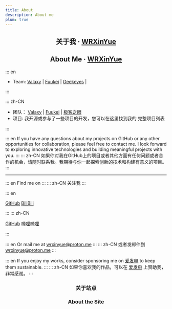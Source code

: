 ```yaml
---
title: About
description: About me
plum: true
---
```


<h2 align="center" lang="zh-CN">
  关于我 ·
  <a href="https://wrxinyue.org/about">WRXinYue</a>
</h2>

<h2 align="center" lang="en">
  About Me ·
  <a href="https://wrxinyue.org/about">WRXinYue</a>
</h2>

::: en

- Team:
  [Valaxy](https://github.com/valaxyjs) |
  [Fuukei](https://github.com/Fuukei) |
  [Geekeyes](https://www.geekeyes.cn) |

:::

::: zh-CN

- 团队：
  [Valaxy](https://github.com/valaxyjs) |
  [Fuukei](https://github.com/Fuukei) |
  [极客之眼](https://www.geekeyes.cn)
- 项目: 我开源或参与了一些项目的开发，您可以在这里找到我的 <AppLink to="/projects"><span op75 i-simple-icons-github />完整项目列表</AppLink>

:::

::: en
If you have any questions about my projects on GitHub or any other opportunities for collaboration, please feel free to contact me. I look forward to exploring innovative technologies and building meaningful projects with you.
:::
::: zh-CN
如果你对我在GitHub上的项目或者其他方面有任何问题或者合作的机会，请随时联系我。我期待与你一起探索创新的技术和构建有意义的项目。
:::

---

::: en
Find me on
:::
::: zh-CN
关注我
:::

::: en

<p flex="~ gap-3 wrap" class="mt--2!">
  <a href="https://github.com/WRXinYue" target="_blank"><span op75 i-simple-icons-github /> GitHub</a>
  <a href="https://space.bilibili.com/438788541" target="_blank"><span op75 i-simple-icons-bilibili /> BiliBili</a>
</p>
:::
::: zh-CN
<p flex="~ gap-3 wrap" class="mt--2!">
  <a href="https://github.com/WRXinYue" target="_blank"><span op75 i-simple-icons-github /> GitHub</a>
  <a href="https://space.bilibili.com/438788541" target="_blank"><span op75 i-simple-icons-bilibili /> 哔哩哔哩</a>
</p>
:::

::: en
Or mail me at <wrxinyue@proton.me>
:::
::: zh-CN
或者发邮件到 <wrxinyue@proton.me>
:::

::: en
If you enjoy my works, consider sponsoring me on <a href="https://afdian.com/a/wrxinyue" target="_blank"><span i-carbon-lightning class="color-amber" /> 爱发电</a> to keep them sustainable.
:::
::: zh-CN
如果你喜欢我的作品，可以在 <a href="https://afdian.com/a/wrxinyue" target="_blank"><span i-carbon-lightning class="color-amber" /> 爱发电</a> 上赞助我，非常感谢。
:::

<h3 align="center" lang="zh-CN">
  <AppLink to="/posts/blog_evolution_journey">关于站点</AppLink>
</h3>

<h3 align="center" lang="en">
  <AppLink to="/posts/blog_evolution_journey">About the Site</AppLink>
</h3>

